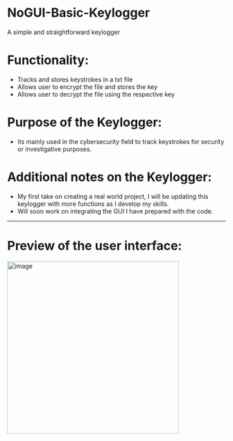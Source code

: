 # NoGUI-Basic-Keylogger
A simple and straightforward keylogger 

# Functionality:
- Tracks and stores keystrokes in a txt file
- Allows user to encrypt the file and stores the key
- Allows user to decrypt the file using the respective key

# Purpose of the Keylogger:
- Its mainly used in the cybersecurity field to track keystrokes for security or investigative purposes.

# Additional notes on the Keylogger:
- My first take on creating a real world project, I will be updating this keylogger with more functions as I develop my skills.
- Will soon work on integrating the GUI I have prepared with the code.

-------------------------------------------------------------------------------------------

# Preview of the user interface:
<img width="396" alt="image" src="https://github.com/user-attachments/assets/92ae7b17-8efd-4c19-8146-1eab49702122" />
